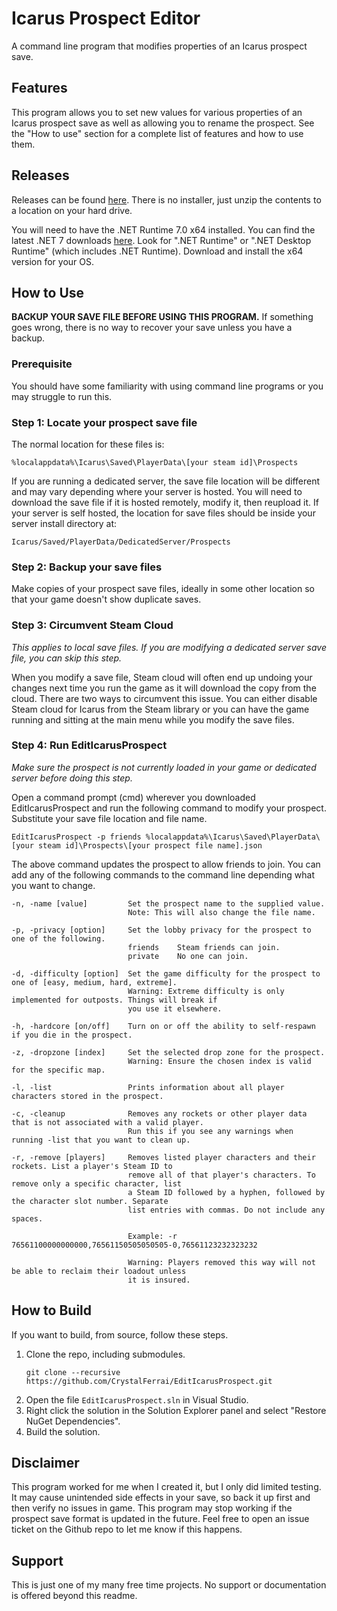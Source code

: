# Icarus Prospect Editor

A command line program that modifies properties of an Icarus prospect save.

## Features

This program allows you to set new values for various properties of an Icarus prospect save as well as allowing you to rename the prospect. See the "How to use" section for a complete list of features and how to use them.

## Releases

Releases can be found [here](https://github.com/CrystalFerrai/EditIcarusProspect/releases). There is no installer, just unzip the contents to a location on your hard drive.

You will need to have the .NET Runtime 7.0 x64 installed. You can find the latest .NET 7 downloads [here](https://dotnet.microsoft.com/en-us/download/dotnet/7.0). Look for ".NET Runtime" or ".NET Desktop Runtime" (which includes .NET Runtime). Download and install the x64 version for your OS.

## How to Use

**BACKUP YOUR SAVE FILE BEFORE USING THIS PROGRAM.** If something goes wrong, there is no way to recover your save unless you have a backup.

### Prerequisite
You should have some familiarity with using command line programs or you may struggle to run this.

### Step 1: Locate your prospect save file
The normal location for these files is:
```
%localappdata%\Icarus\Saved\PlayerData\[your steam id]\Prospects
```

If you are running a dedicated server, the save file location will be different and may vary depending where your server is hosted. You will need to download the save file if it is hosted remotely, modify it, then reupload it. If your server is self hosted, the location for save files should be inside your server install directory at:
```
Icarus/Saved/PlayerData/DedicatedServer/Prospects
```

### Step 2: Backup your save files
Make copies of your prospect save files, ideally in some other location so that your game doesn't show duplicate saves.

### Step 3: Circumvent Steam Cloud
_This applies to local save files. If you are modifying a dedicated server save file, you can skip this step._

When you modify a save file, Steam cloud will often end up undoing your changes next time you run the game as it will download the copy from the cloud. There are two ways to circumvent this issue. You can either disable Steam cloud for Icarus from the Steam library or you can have the game running and sitting at the main menu while you modify the save files.

### Step 4: Run EditIcarusProspect
_Make sure the prospect is not currently loaded in your game or dedicated server before doing this step._

Open a command prompt (cmd) wherever you downloaded EditIcarusProspect and run the following command to modify your prospect. Substitute your save file location and file name.
```
EditIcarusProspect -p friends %localappdata%\Icarus\Saved\PlayerData\[your steam id]\Prospects\[your prospect file name].json
```

The above command updates the prospect to allow friends to join. You can add any of the following commands to the command line depending what you want to change.
```
-n, -name [value]         Set the prospect name to the supplied value.
                          Note: This will also change the file name.

-p, -privacy [option]     Set the lobby privacy for the prospect to one of the following.
                          friends    Steam friends can join.
                          private    No one can join.

-d, -difficulty [option]  Set the game difficulty for the prospect to one of [easy, medium, hard, extreme].
                          Warning: Extreme difficulty is only implemented for outposts. Things will break if
                          you use it elsewhere.

-h, -hardcore [on/off]    Turn on or off the ability to self-respawn if you die in the prospect.

-z, -dropzone [index]     Set the selected drop zone for the prospect.
                          Warning: Ensure the chosen index is valid for the specific map.

-l, -list                 Prints information about all player characters stored in the prospect.

-c, -cleanup              Removes any rockets or other player data that is not associated with a valid player.
                          Run this if you see any warnings when running -list that you want to clean up.

-r, -remove [players]     Removes listed player characters and their rockets. List a player's Steam ID to
                          remove all of that player's characters. To remove only a specific character, list
                          a Steam ID followed by a hyphen, followed by the character slot number. Separate
                          list entries with commas. Do not include any spaces.

                          Example: -r 76561100000000000,76561150505050505-0,76561123232323232

                          Warning: Players removed this way will not be able to reclaim their loadout unless
                          it is insured.
```

## How to Build

If you want to build, from source, follow these steps.
1. Clone the repo, including submodules.
    ```
    git clone --recursive https://github.com/CrystalFerrai/EditIcarusProspect.git
    ```
2. Open the file `EditIcarusProspect.sln` in Visual Studio.
3. Right click the solution in the Solution Explorer panel and select "Restore NuGet Dependencies".
4. Build the solution.

## Disclaimer

This program worked for me when I created it, but I only did limited testing. It may cause unintended side effects in your save, so back it up first and then verify no issues in game. This program may stop working if the prospect save format is updated in the future. Feel free to open an issue ticket on the Github repo to let me know if this happens.

## Support

This is just one of my many free time projects. No support or documentation is offered beyond this readme.
